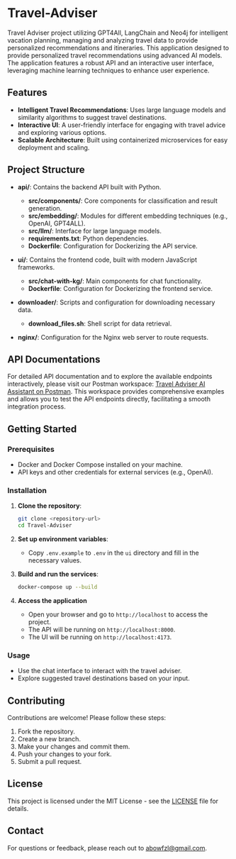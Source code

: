 # Travel-Adviser
Travel Adviser project utilizing GPT4All, LangChain and Neo4j for intelligent vacation planning, managing and analyzing travel data to provide personalized recommendations and itineraries. This application designed to provide personalized travel recommendations using advanced AI models. The application features a robust API and an interactive user interface, leveraging machine learning techniques to enhance user experience.

## Features

- **Intelligent Travel Recommendations**: Uses large language models and similarity algorithms to suggest travel destinations.
- **Interactive UI**: A user-friendly interface for engaging with travel advice and exploring various options.
- **Scalable Architecture**: Built using containerized microservices for easy deployment and scaling.

## Project Structure

- **api/**: Contains the backend API built with Python.
  - **src/components/**: Core components for classification and result generation.
  - **src/embedding/**: Modules for different embedding techniques (e.g., OpenAI, GPT4ALL).
  - **src/llm/**: Interface for large language models.
  - **requirements.txt**: Python dependencies.
  - **Dockerfile**: Configuration for Dockerizing the API service.

- **ui/**: Contains the frontend code, built with modern JavaScript frameworks.
  - **src/chat-with-kg/**: Main components for chat functionality.
  - **Dockerfile**: Configuration for Dockerizing the frontend service.

- **downloader/**: Scripts and configuration for downloading necessary data.
  - **download_files.sh**: Shell script for data retrieval.

- **nginx/**: Configuration for the Nginx web server to route requests.

## API Documentations
For detailed API documentation and to explore the available endpoints interactively, please visit our Postman workspace: [Travel Adviser AI Assistant on Postman](https://www.postman.com/abowfzl/workspace/travel-adviser/overview). This workspace provides comprehensive examples and allows you to test the API endpoints directly, facilitating a smooth integration process.

## Getting Started

### Prerequisites

- Docker and Docker Compose installed on your machine.
- API keys and other credentials for external services (e.g., OpenAI).

### Installation

1. **Clone the repository**:
   ```bash
   git clone <repository-url>
   cd Travel-Adviser
   ```

2. **Set up environment variables**:
   - Copy `.env.example` to `.env` in the `ui` directory and fill in the necessary values.

3. **Build and run the services**:
   ```bash
   docker-compose up --build
   ```

4. **Access the application**
   - Open your browser and go to `http://localhost` to access the project.
   - The API will be running on `http://localhost:8000`.
   - The UI will be running on `http://localhost:4173`.

### Usage

- Use the chat interface to interact with the travel adviser.
- Explore suggested travel destinations based on your input.

## Contributing

Contributions are welcome! Please follow these steps:

1. Fork the repository.
2. Create a new branch.
3. Make your changes and commit them.
4. Push your changes to your fork.
5. Submit a pull request.

## License

This project is licensed under the MIT License - see the [LICENSE](LICENSE) file for details.

## Contact

For questions or feedback, please reach out to [abowfzl@gmail.com](mailto:abowfzl@gmail.com).
